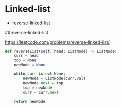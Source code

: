 # Linked-list

+ [reverse-linked-list](#reverse-linked-list)


##reverse-linked-list

https://leetcode.com/problems/reverse-linked-list/

```python
def reverseList(self, head: ListNode) -> ListNode:
    curr = head
    top = None
    newNode = None

    while curr is not None:
        newNode = ListNode(curr.val)
        newNode.next = top
        top = newNode
        curr = curr.next

    return newNode

```